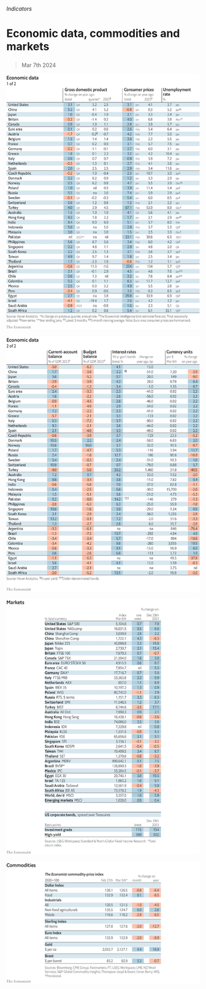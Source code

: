###### Indicators

# Economic data, commodities and markets 

#####  

> Mar 7th 2024 

![image](images/20240309_INT101.png) 


![image](images/20240309_INT102.png) 


![image](images/20240309_INT201.png) 


![image](images/20240309_INT401.png) 


